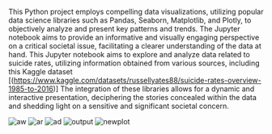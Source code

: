 This Python project employs compelling data visualizations, utilizing popular data science libraries such as Pandas, Seaborn, Matplotlib, and Plotly, to objectively analyze and present key patterns and trends. The Jupyter notebook aims to provide an informative and visually engaging perspective on a critical societal issue, facilitating a clearer understanding of the data at hand.
This Jupyter notebook aims to explore and analyze data related to suicide rates, utilizing information obtained from various sources, including this Kaggle dataset [(https://www.kaggle.com/datasets/russellyates88/suicide-rates-overview-1985-to-2016)] 
The integration of these libraries allows for a dynamic and interactive presentation, deciphering the stories concealed within the data and shedding light on a sensitive and significant societal concern.

![aw](https://github.com/lynn511/Suicide-Through-Data/assets/80981292/b72a3976-13b4-4943-b0c5-9cd08a16a926)
![ar](https://github.com/lynn511/Suicide-Through-Data/assets/80981292/178c30ad-5c3c-44b9-81f8-efa197feabfb)
![ad](https://github.com/lynn511/Suicide-Through-Data/assets/80981292/4951372d-c004-417b-9d89-b8197ef4c197)
![output](https://github.com/lynn511/Suicide-Through-Data/assets/80981292/3d4f0d82-7dcd-4741-a8d6-5654f0c5bb5a)
![newplot](https://github.com/lynn511/Suicide-Through-Data/assets/80981292/fddf1865-0b53-4fcc-b578-9f67fa99897c)
